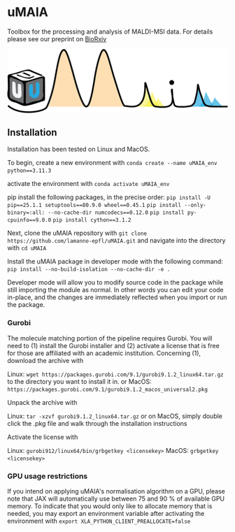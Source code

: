 # uMAIA
Toolbox for the processing and analysis of MALDI-MSI data. For details please see our preprint on [BioRxiv](https://www.biorxiv.org/content/10.1101/2024.08.20.608739v2)

![alt text](figs/uMaiaLogo.png)


## Installation

Installation has been tested on Linux and MacOS.

To begin, create a new environment with 
`conda create --name uMAIA_env python==3.11.3`

activate the environment with
`conda activate uMAIA_env`

pip install the following packages, in the precise order:
`pip install -U pip==25.1.1 setuptools==80.9.0 wheel==0.45.1`
`pip install --only-binary=:all: --no-cache-dir numcodecs==0.12.0`
`pip install py-cpuinfo==9.0.0`
`pip install cython==3.1.2`

Next, clone the uMAIA repository with 
`git clone https://github.com/lamanno-epfl/uMAIA.git`
and navigate into the directory with
`cd uMAIA`

Install the uMAIA package in developer mode with the following command:
`pip install --no-build-isolation --no-cache-dir -e .`

Developer mode will allow you to modify source code in the package while still importing the module as normal. In other words you can edit your code in-place, and the changes are immediately reflected when you import or run the package.

### Gurobi
The molecule matching portion of the pipeline requires Gurobi. You will need to (1) install the Gurobi installer and (2) activate a license that is free for those are affiliated with an academic institution. Concerning (1), download the archive with 

Linux:
`wget https://packages.gurobi.com/9.1/gurobi9.1.2_linux64.tar.gz` to the directory you want to install it in.
or MacOS:
`https://packages.gurobi.com/9.1/gurobi9.1.2_macos_universal2.pkg`

Unpack the archive with

Linux:
`tar -xzvf gurobi9.1.2_linux64.tar.gz`
or on MacOS, simply double click the .pkg file and walk through the installation instructions

Activate the license with

Linux:
`gurobi912/linux64/bin/grbgetkey <licensekey>`
MacOS:
`grbgetkey <licensekey>`



### GPU usage restrictions
If you intend on applying uMAIA's normalisation algorithm on a GPU, please note that JAX will automatically use between 75 and 90 % of available GPU memory. To indicate that you would only like to allocate memory that is needed, you may export an environment variable after activating the environment with `export XLA_PYTHON_CLIENT_PREALLOCATE=false`


